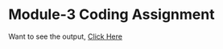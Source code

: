 # Module-3 Coding Assignment

Want to see the output, [Click Here](https://purvathota.github.io/HTML-CSS-and-Javascript-for-Web-Developers/Module-3/index.html)
